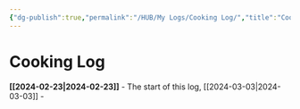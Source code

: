 ```yaml
---
{"dg-publish":true,"permalink":"/HUB/My Logs/Cooking Log/","title":"Cooking Log","created":"Friday, 2024-02-23, 2:55:33 am"}
---
```



# Cooking Log

**[[2024-02-23\|2024-02-23]]** - The start of this log,
[[2024-03-03\|2024-03-03]] -  
